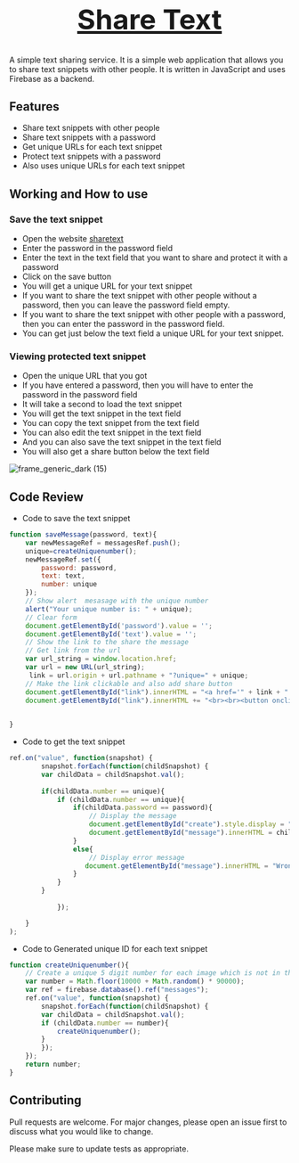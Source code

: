 <h1 align="center" style="font-size:50px;"><a href="https://sharetext.vercel.app">Share Text</a></h1>

A simple text sharing service. It is a simple web application that allows you to share text snippets with other people. It is written in JavaScript and uses Firebase as a backend.

## Features

* Share text snippets with other people
* Share text snippets with a password
* Get unique URLs for each text snippet
* Protect text snippets with a password
* Also uses unique URLs for each text snippet

## Working and How to use

### Save the text snippet
* Open the website [sharetext](https://sharetext.vercel.app/)
* Enter the password in the password field
* Enter the text in the text field that you want to share and protect it with a password
* Click on the save button 
* You will get a unique URL for your text snippet 
* If you want to share the text snippet with other people without a password, then you can leave the password field empty.
* If you want to share the text snippet with other people with a password, then you can enter the password in the password field.
* You can get just below the text field a unique URL for your text snippet.
### Viewing protected text snippet

* Open the unique URL that you got
* If you have entered a password, then you will have to enter the password in the password field
* It will take a second to load the text snippet
* You will get the text snippet in the text field
* You can copy the text snippet from the text field
* You can also edit the text snippet in the text field
* And you can also save the text snippet in the text field
* You will also get a share button below the text field

![frame_generic_dark (15)](https://user-images.githubusercontent.com/80502833/208247825-b9e6d917-ab73-4238-853f-9b4540088d3c.png)


## Code Review

* Code to save the text snippet
```js
function saveMessage(password, text){
    var newMessageRef = messagesRef.push();
    unique=createUniquenumber();
    newMessageRef.set({
        password: password,
        text: text,
        number: unique
    });
    // Show alert  mesasage with the unique number
    alert("Your unique number is: " + unique);
    // Clear form
    document.getElementById('password').value = '';
    document.getElementById('text').value = ''; 
    // Show the link to the share the message
    // Get link from the url
    var url_string = window.location.href;
    var url = new URL(url_string);
     link = url.origin + url.pathname + "?unique=" + unique;
    // Make the link clickable and also add share button
    document.getElementById("link").innerHTML = "<a href='" + link + "'>" + link + "</a>";
    document.getElementById("link").innerHTML += "<br><br><button onclick='share()'>Share</button>";

   
}
```

* Code to get the text snippet
```js
ref.on("value", function(snapshot) {
        snapshot.forEach(function(childSnapshot) {
        var childData = childSnapshot.val();
        
        if(childData.number == unique){
            if (childData.number == unique){
                if(childData.password == password){
                    // Display the message
                    document.getElementById("create").style.display = "block";
                    document.getElementById("message").innerHTML = childData.text;
                }
                else{
                    // Display error message
                   document.getElementById("message").innerHTML = "Wrong password";
                }
            }
        }
       
            });

    }
);
```

* Code to Generated unique ID for each text snippet
```js
function createUniquenumber(){
    // Create a unique 5 digit number for each image which is not in the database field number yet
    var number = Math.floor(10000 + Math.random() * 90000);
    var ref = firebase.database().ref("messages");
    ref.on("value", function(snapshot) {
        snapshot.forEach(function(childSnapshot) {
        var childData = childSnapshot.val();
        if (childData.number == number){
            createUniquenumber();
        }
        });
    });
    return number;
}
```

## Contributing

Pull requests are welcome. For major changes, please open an issue first to discuss what you would like to change.

Please make sure to update tests as appropriate.




